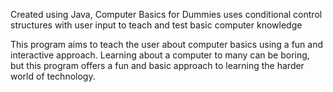 
Created using Java, Computer Basics for Dummies uses conditional control structures with user input to teach and test basic computer knowledge

This program aims to teach the user about computer basics using a fun and interactive approach. Learning about a computer to many can be boring, but this program offers a fun and basic approach to learning the harder world of technology. 
